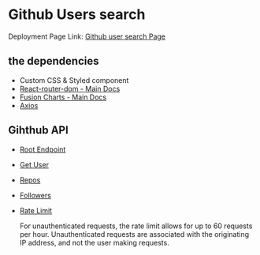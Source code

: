 # Github Users search

Deployment Page Link: [Github user search Page](https://github-user-searchreactjs.netlify.app)

## the dependencies

- Custom CSS & Styled component
- [React-router-dom - Main Docs](https://reactrouter.com/web/guides/quick-start)
- [Fusion Charts - Main Docs](https://www.fusioncharts.com/)
- [Axios](https://www.npmjs.com/package/axios)

## Gihthub API

- [Root Endpoint](https://api.github.com)
- [Get User](https://api.github.com/users/ElizabethdevQueen)
- [Repos](https://api.github.com/users/parkerthegeniuschild/repos?per_page=100)
- [Followers](https://api.github.com/users/ichtrojan/followers)
- [Rate Limit](https://api.github.com/rate_limit)

  For unauthenticated requests, the rate limit allows for up to 60 requests per hour. Unauthenticated requests are associated with the originating IP address, and not the user making requests.
